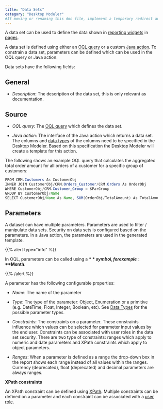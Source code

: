 ```yaml
---
title: "Data Sets"
category: "Desktop Modeler"
#If moving or renaming this doc file, implement a temporary redirect and let the respective team know they should update the URL in the product. See Mapping to Products for more details.
---
```



A data set can be used to define the data shown in [reporting widgets](report-widgets) in [pages](pages).

A data set is defined using either an [OQL query](oql) or a custom [Java action](java-actions). To constrain a data set, parameters can be defined which can be used in the OQL query or Java action.

Data sets have the following fields:

## General

*   _Description_: The description of the data set, this is only relevant as documentation.

## Source

*   _OQL query_: The [OQL query](oql) which defines the data set.

*   _Java action_: The interface of the Java action which returns a data set. The columns and [data types](data-types) of the columns need to be specified in the Desktop Modeler. Based on this specification the Desktop Modeler will create a template for this action.

The following shows an example OQL query that calculates the aggregated total order amount for all orders of a customer for a specific group of customers:

```java
FROM CRM.Customers As CustomerObj
INNER JOIN CustomerObj/CRM.Orders_Customer/CRM.Orders As OrderObj
WHERE CustomerObj/CRM.Customer_Group = $ParGroup
GROUP BY CustomerObj/Name
SELECT CustomerObj/Name As Name, SUM(OrderObj/TotalAmount) As TotalAmount
```

## Parameters

A dataset can have multiple parameters. Parameters are used to filter / manipulate data sets. Security on data sets is configured based on the parameters. In a Java action, the parameters are used in the generated template.

{{% alert type="info" %}}

In OQL, parameters can be called using a **$** symbol, for example: **$Month**.

{{% /alert %}}

A parameter has the following configurable properties:

*   _Name_: The name of the parameter

*   _Type_: The type of the parameter: Object, Enumeration or a primitive (e.g. DateTime, Float, Integer, Boolean, etc). See [Data Types](data-types) for the possible parameter types.

*   _Constraints_: The constraints on a parameter. These constraints influence which values can be selected for parameter input values by the end user. Constraints can be associated with user roles in the data set security. There are two type of constraints: ranges which apply to numeric and date parameters and XPath constraints which apply to object parameters.

* _Ranges_: When a parameter is defined as a range the drop-down box in the report shows each range instead of all values within the ranges. Currency (deprecated), float (deprecated) and decimal parameters are always ranges.

**XPath constraints**

An XPath constraint can be defined using [XPath](xpath). Multiple constraints can be defined on a parameter and each constraint can be associated with a [user role](user-roles).

